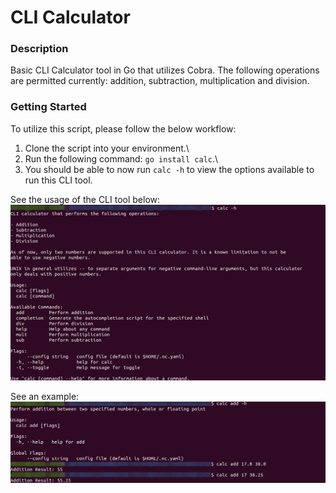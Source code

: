 # CLI Calculator

### Description
Basic CLI Calculator tool in Go that utilizes Cobra. The following operations are permitted currently: addition, subtraction, multiplication and division.

### Getting Started
To utilize this script, please follow the below workflow:

1. Clone the script into your environment.\
2. Run the following command: `go install calc`.\
3. You should be able to now run `calc -h` to view the options available to run this CLI tool.

See the usage of the CLI tool below:
![Usage](https://github.com/markusewalker/Misc-Go-Scripts/blob/master/cli-calculator/usage.jpg)

See an example:
![Example](https://github.com/markusewalker/Misc-Go-Scripts/blob/master/cli-calculator/example.jpg)